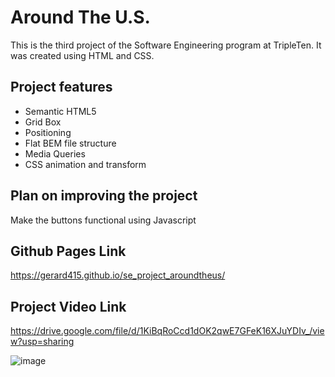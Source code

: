# Around The U.S.

This is the third project of the Software Engineering program at TripleTen. It was created using HTML and CSS.

## Project features

- Semantic HTML5
- Grid Box
- Positioning
- Flat BEM file structure
- Media Queries
- CSS animation and transform

## Plan on improving the project

Make the buttons functional using Javascript

## Github Pages Link

https://gerard415.github.io/se_project_aroundtheus/

## Project Video Link

https://drive.google.com/file/d/1KiBqRoCcd1dOK2qwE7GFeK16XJuYDIv_/view?usp=sharing




![image](https://github.com/gerard415/se_project_aroundtheus/assets/82114246/51299c41-6bca-4fbc-80e7-15715a10c37d) 



